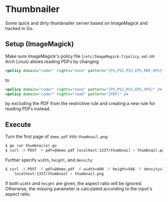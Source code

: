 # Thumbnailer

Some quick and dirty thumbnailer server based on ImageMagick and hacked
in Go.

## Setup (ImageMagick)

Make sure ImageMagick's policy file (`/etc/ImageMagick-7/policy.xml` on Arch
Linux) allows reading PDFs by changing

```xml
<policy domain="coder" rights="none" pattern="{PS,PS2,PS3,EPS,PDF,XPS}" />
```

to


```xml
<policy domain="coder" rights="none" pattern="{PS,PS2,PS3,EPS,XPS}" />
<policy domain="coder" rights="read" pattern="{PDF}" />
```

by excluding the PDF from the restrictive rule and creating a new rule for
reading PDFs instead.

## Execute

Turn the first page of `demo.pdf` into `thumbnail.png`:

```bash
$ go run thumbnailer.go
$ curl -X POST -F pdf=@demo.pdf localhost:1337/thumbnail > thumbnail.png
```

Further specify `width`, `height`, and `density`:

```bash
$ curl -X POST -F pdf=@demo.pdf -F width=400 -F height=566 -F density=300 \
    localhost:1337/thumbnail > thumbnail.png
```

If both `width` and `height` are given, the aspect ratio will be ignored.
Otherwise, the missing parameter is calculated according to the input's aspect
ratio.
